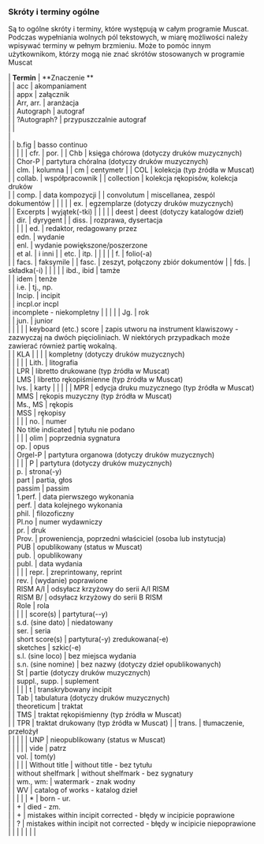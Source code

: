 ###  Skróty i terminy ogólne  

Są to ogólne skróty i terminy, które występują w całym programie Muscat. Podczas wypełniania wolnych pól tekstowych, w miarę możliwości należy wpisywać terminy w pełnym brzmieniu. Może to pomóc innym użytkownikom, którzy mogą nie znać skrótów stosowanych w programie Muscat

 

 

 

| **Termin** | **Znaczenie **  
 |
| acc | akompaniament                        
 |
| appx | załącznik                                    
 |
| Arr, arr. | aranżacja                                   
 |
| Autograph | autograf                                      
 |
| ?Autograph? | przypuszczalnie autograf            
 |
|   
 |   
 |
| b.fig | basso continuo  
 |
|   |   |
| cfr. | por.                                                  |
| Chb | księga chórowa (dotyczy druków muzycznych)    
 |
| Chor-P | partytura chóralna (dotyczy druków muzycznych)   
 |
| clm. | kolumna                                                            |
| cm | centymetr                                                           |
| COL | kolekcja (typ źródła w Muscat)            
 |
| collab. | współpracownik                                                        |
| collection |  kolekcja rękopisów, kolekcja druków  
 |
| comp. | data kompozycji                                                |
| convolutum | miscellanea, zespól dokumentów                                                      |
|   |   |
| ex. | egzemplarze (dotyczy druków muzycznych)  
 |
| Excerpts | wyjątek(-tki)                                                            |
|   |   |
| deest | deest (dotyczy katalogów dzieł)   
 |
| dir. | dyrygent                                                                  |
| diss. | rozprawa, dysertacja  
 |
|   |   |
| ed. | redaktor, redagowany przez  
 |
| edn. | wydanie  
 |
| enl. | wydanie powiększone/poszerzone  
 |
| et al. | i inni                                                                            |
| etc. |  itp.                                                                              |
|   |   |
| f. | folio(-a)  
 |
| facs. | faksymile                                                     |
| fasc. | zeszyt, połączony zbiór dokumentów                                                          |
| fds. | składka(-i)                                                      |
|   |   |
| ibd., ibid | tamże  
 |
| idem | tenże  
 |
| i.e. | tj., np.   
 |
| Incip. | incipit  
 |
| incpl.or incpl  
 | incomplete - niekompletny |
|   |   |
| Jg. | rok  
 |
| jun. | junior  
 |
|   |   |
| keyboard (etc.) score | zapis utworu na instrument klawiszowy - zazwyczaj na dwóch pięcioliniach. W niektórych przypadkach może zawierać również partię wokalną.  
 |
| KLA | |
| | kompletny (dotyczy druków muzycznych)  
 |
|   |   |
| Lith. | litografia  
 |
| LPR | libretto drukowane (typ źródła w Muscat)  
 |
| LMS | libretto rękopiśmienne (typ źródła w Muscat)  
 |
| lvs. | karty |
|   |   |
| MPR | edycja druku muzycznego (typ źródła w Muscat)  
 |
| MMS | rękopis muzyczny (typ źródła w Muscat)  
 |
| Ms., MS | rękopis  
 |
| MSS | rękopisy  
 |
|   |   |
| no. | numer  
 |
| No title indicated | tytułu nie podano  
 |
|   |   |
| olim | poprzednia sygnatura  
 |
| op. | opus  
 |
| Orgel-P | partytura organowa (dotyczy druków muzycznych)  
 |
|   |   |
| P | partytura (dotyczy druków muzycznych)  
 |
| p. | strona(-y)  
 |
| part | partia, głos  
 |
| passim | passim  
 |
| 1.perf. | data pierwszego wykonania  
 |
| perf. | data kolejnego wykonania  
 |
| phil. | filozoficzny  
 |
| Pl.no | numer wydawniczy  
 |
| pr. | druk  
 |
| Prov. | proweniencja, poprzedni właściciel (osoba lub instytucja)  
 |
| PUB | opublikowany (status w Muscat)  
 |
| pub. | opublikowany  
 |
| publ. | data wydania  
 |
|   |   |
| repr. | zreprintowany, reprint  
 |
| rev. | (wydanie) poprawione  
 |
| RISM A/I | odsyłacz krzyżowy do serii A/I RISM  
 |
| RISM B/ | odsyłacz krzyżowy do serii B RISM  
 |
| Role | rola  
 |
|   |   |
| score(s) | partytura(--y)  
 |
| s.d. (sine dato) | niedatowany  
 |
| ser. | seria  
 |
| short score(s) | partytura(-y) zredukowana(-e)  
 |
| sketches | szkic(-e)  
 |
| s.l. (sine loco) | bez miejsca wydania  
 |
| s.n. (sine nomine) | bez nazwy (dotyczy dzieł opublikowanych)  
 |
| St | partie (dotyczy druków muzycznych)  
 |
| suppl., supp. | suplement  
 |
|   |   |
| t | transkrybowany incipit  
 |
| Tab | tabulatura (dotyczy druków muzycznych)  
 |
| theoreticum | traktat  
 |
| TMS | traktat rękopiśmienny (typ źródła w Muscat)  
 |
| TPR | traktat drukowany (typ źródła w Muscat)             |
| trans. | tłumaczenie, przełożył  
 |
|   |   |
| UNP | nieopublikowany (status w Muscat)  
 |
|   |   |
| vide | patrz  
 |
| vol. | tom(y)  
 |
|   |   |
| Without title | without title - bez tytułu  
 |
| without shelfmark | without shelfmark - bez sygnatury  
 |
| wm., wm: | watermark - znak wodny  
 |
| WV | catalog of works - katalog dzieł  
 |
|   |   |
| \* | born - ur.  
 |
| + | died - zm.  
 |
| + | mistakes within incipit corrected - błędy w incipicie poprawione  
 |
| ? | mistakes within incipit not corrected - błędy w incipicie niepoprawione  
 |
|   |   |
|   |   |